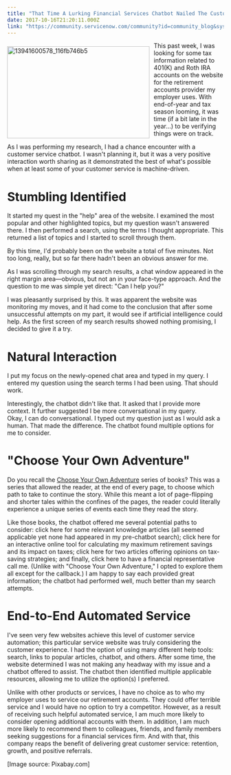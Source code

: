 ```yaml
---
title: "That Time A Lurking Financial Services Chatbot Nailed The Customer Experience"
date: 2017-10-16T21:20:11.000Z
link: "https://community.servicenow.com/community?id=community_blog&sys_id=300d2aa5dbd0dbc01dcaf3231f9619ef"
---
```

<p><img alt="13941600578_116fb746b5" class="wp-image-280 alignnone" height="214" src="https://insightsincustomerservice.files.wordpress.com/2017/08/13941600578_116fb746b5.jpg" style="float: left; margin-right: 10px; margin-bottom: 10px; margin-top: 10px; width: 331px; height: 214px;" width="331"/>This past week, I was looking for some tax information related to 401(K) and Roth IRA   accounts on the website for the retirement accounts provider my employer uses. With end-of-year and tax season looming, it was time (if a bit late in the year...) to be verifying things were on track.</p><p></p><p>As I was performing my research, I had a chance encounter with a customer service chatbot. I wasn't planning it, but it was a very positive interaction worth sharing as it demonstrated the best of what's possible when at least some of your customer service is machine-driven.</p><p></p><h1>Stumbling Identified</h1><p>It started my quest in the "help" area of the website. I examined the most popular and other highlighted topics, but my question wasn't answered there. I then performed a search, using the terms I thought appropriate. This returned a list of topics and I started to scroll through them.</p><p></p><p>By this time, I'd probably been on the website a total of five minutes. Not too long, really, but so far there hadn't been an obvious answer for me.</p><p></p><p>As I was scrolling through my search results, a chat window appeared in the right margin area—obvious, but not an in your face-type approach. And the question to me was simple yet direct: "Can I help you?"</p><p></p><p>I was pleasantly surprised by this. It was apparent the website was monitoring my moves, and it had come to the conclusion that after some unsuccessful attempts on my part, it would see if artificial intelligence could help. As the first screen of my search results showed nothing promising, I decided to give it a try.</p><p></p><h1>Natural Interaction</h1><p>I put my focus on the newly-opened chat area and typed in my query. I entered my question using the search terms I had been using. That should work.</p><p></p><p>Interestingly, the chatbot didn't like that. It asked that I provide more context. It further suggested I be more conversational in my query. <br/>Okay, I can do conversational. I typed out my question just as I would ask a human. That made the difference. The chatbot found multiple options for me to consider.</p><p></p><h1>"Choose Your Own Adventure"</h1><p>Do you recall the <a title="n.wikipedia.org/wiki/Choose_Your_Own_Adventure" href="https://en.wikipedia.org/wiki/Choose_Your_Own_Adventure">Choose Your Own Adventure</a> series of books? This was a series that allowed the reader, at the end of every page, to choose which path to take to continue the story. While this meant a lot of page-flipping and shorter tales within the confines of the pages, the reader could literally experience a unique series of events each time they read the story.</p><p></p><p>Like those books, the chatbot offered me several potential paths to consider: click here for some relevant knowledge articles (all seemed applicable yet none had appeared in my pre-chatbot search); click here for an interactive online tool for calculating my maximum retirement savings and its impact on taxes; click here for two articles offering opinions on tax-saving strategies; and finally, click here to have a financial representative call me. (Unlike with "Choose Your Own Adventure," I opted to explore them all except for the callback.) I am happy to say each provided great information; the chatbot had performed well, much better than my search attempts.</p><p></p><h1>End-to-End Automated Service</h1><p>I've seen very few websites achieve this level of customer service automation; this particular service website was truly considering the customer experience. I had the option of using many different help tools: search, links to popular articles, chatbot, and others. After some time, the website determined I was not making any headway with my issue and a chatbot offered to assist. The chatbot then identified multiple applicable resources, allowing me to utilize the option(s) I preferred.</p><p></p><p>Unlike with other products or services, I have no choice as to who my employer uses to service our retirement accounts. They could offer terrible service and I would have no option to try a competitor. However, as a result of receiving such helpful automated service, I am much more likely to consider opening additional accounts with them. In addition, I am much more likely to recommend them to colleagues, friends, and family members seeking suggestions for a financial services firm. And with that, this company reaps the benefit of delivering great customer service: retention, growth, and positive referrals.</p><p></p><p>[Image source: Pixabay.com]</p>